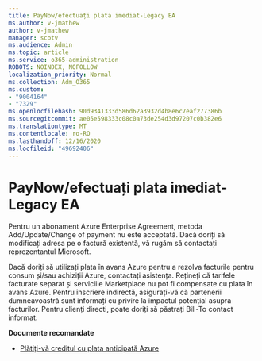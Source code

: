 ```yaml
---
title: PayNow/efectuați plata imediat-Legacy EA
ms.author: v-jmathew
author: v-jmathew
manager: scotv
ms.audience: Admin
ms.topic: article
ms.service: o365-administration
ROBOTS: NOINDEX, NOFOLLOW
localization_priority: Normal
ms.collection: Adm_O365
ms.custom:
- "9004164"
- "7329"
ms.openlocfilehash: 90d9341333d586d62a3932d4b8e6c7eaf277386b
ms.sourcegitcommit: ae05e598333c08c0a73de254d3d97207c0b382e6
ms.translationtype: MT
ms.contentlocale: ro-RO
ms.lasthandoff: 12/16/2020
ms.locfileid: "49692406"
---
```

# <a name="paynowmake-payment-immediately---legacy-ea"></a>PayNow/efectuați plata imediat-Legacy EA

Pentru un abonament Azure Enterprise Agreement, metoda Add/Update/Change of payment nu este acceptată. Dacă doriți să modificați adresa pe o factură existentă, vă rugăm să contactați reprezentantul Microsoft.

Dacă doriți să utilizați plata în avans Azure pentru a rezolva facturile pentru consum și/sau achiziții Azure, contactați asistența. Rețineți că tarifele facturate separat și serviciile Marketplace nu pot fi compensate cu plata în avans Azure. Pentru înscriere indirectă, asigurați-vă că partenerii dumneavoastră sunt informați cu privire la impactul potențial asupra facturilor. Pentru clienți directi, poate doriți să păstrați Bill-To contact informat.

**Documente recomandate**

- [Plătiți-vă creditul cu plata anticipată Azure](https://docs.microsoft.com/azure/cost-management-billing/manage/ea-portal-enrollment-invoices#pay-your-overage-with-your-azure-prepayment)
